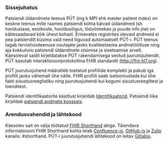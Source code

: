 
### Sissejuhatus 

Patsiendi üldandmete teenus PÜT (ing k MPI ehk master patient index) on keskne teenus mille raames patsiendi kohta käivad üldandmed 
(sh haridustase, eestkoste, hooldusõigus, töövõimekao ja puude info jne) on kättesaadavad kõik ühest kohast. Erinevates registrites olevaid andmeid ei pea patsiendilt küsima vaid need liiguvad automaatselt PÜT-i. PÜT teenus tagab tervishoiuteenuse osutajate jaoks kvaliteetsema andmetöötluse ning aja kokkuhoiu patsiendi üldandmete otsimise ja sisetsamise arvelt. 
Käesoleval saidil kirjeldatakse PÜT rakendamisega seotud juurutisjuhendit. PÜT kasutab interaktsiooniprotokollina FHIR 
standardit (http://fhir.hl7.org). 

PÜT juurutusjuhend määratleb toetatud profiilide komplekti ja pakub iga profiili jaoks vähemalt ühe näite.
FHIR profiili saab iseloomustada kui ühe fakti sisustusreeglistiku ning juurutusjuhendi kui kogumi sisustusreeglitest ja loenditest.

Patsiendi identifikaatorite käsitlust kirjeldab [Identifikaatorid](identifiers.html).
Patsiendi liike kirjeldab [patsiendi andmete koosseis](patient.html).


### Arendusvahendid ja lähtekood

Käesolev sait on välja töötatud [FHIR Shorthand](https://build.fhir.org/ig/HL7/fhir-shorthand) abiga.
Täiendava informatsiooni FHIR Shorthand kohta leiab [Confluence-is](https://confluence.hl7.org/display/FHIRI/FHIR+Shorthand), [GitHub-is](https://github.com/HL7/fhir-shorthand) ja [Zulip](https://chat.fhir.org) kanalis: #shorthand.
PÜT-i juurutusjuhendi lähtekood on leitav [Gitlabis](https://gitlab.com/kodality/ig/ig-mpi).


